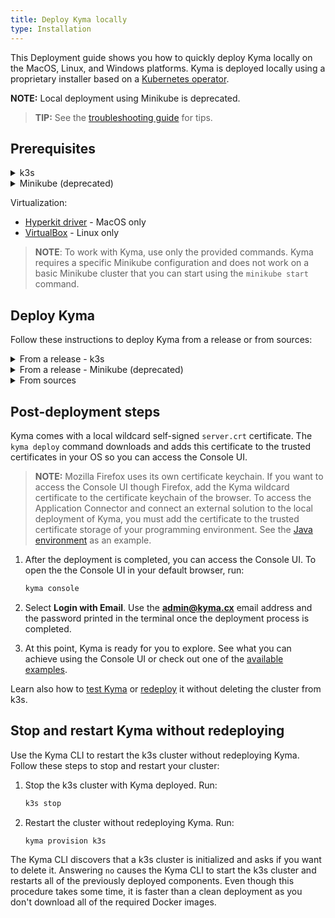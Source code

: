 ```yaml
---
title: Deploy Kyma locally
type: Installation
---
```


This Deployment guide shows you how to quickly deploy Kyma locally on the MacOS, Linux, and Windows platforms. Kyma is deployed locally using a proprietary installer based on a [Kubernetes operator](https://coreos.com/operators/).

**NOTE:** Local deployment using Minikube is deprecated.

>**TIP:** See the [troubleshooting guide](#troubleshooting-overview) for tips.

## Prerequisites

<div tabs name="prerequisites" group="deploy-kyma-locally">
  <details>
  <summary label="k3s">
  k3s
  </summary>

- [Kyma CLI](https://github.com/kyma-project/cli)
- [Docker](https://www.docker.com/get-started)
- [k3s](https://k3s.io/) 

</details>
  <details>
  <summary label="minikube-deprecated">
  Minikube (deprecated)
  </summary>

- [Kyma CLI](https://github.com/kyma-project/cli)
- [Docker](https://www.docker.com/get-started)
- [Minikube](https://github.com/kubernetes/minikube) 1.12.2

</details>

Virtualization:

- [Hyperkit driver](https://minikube.sigs.k8s.io/docs/reference/drivers/hyperkit/) - MacOS only
- [VirtualBox](https://www.virtualbox.org/) - Linux only

> **NOTE**: To work with Kyma, use only the provided commands. Kyma requires a specific Minikube configuration and does not work on a basic Minikube cluster that you can start using the `minikube start` command.

## Deploy Kyma

Follow these instructions to deploy Kyma from a release or from sources:

<div tabs name="deploy-kyma" group="deploy-kyma-locally">
  <details>
  <summary label="from-a-release-k3s">
  From a release - k3s
  </summary>

  1. Provision a Kubernetes cluster on k3s. Run:

     ```bash
     kyma provision k3s
     ```

  2. Deploy the latest Kyma release on k3s:
     ```bash
     kyma deploy --profile evaluation
     ```

     >**NOTE:** If you want to deploy a specific release version, go to the [GitHub releases page](https://github.com/kyma-project/kyma/releases) to find out more about available releases. Use the release version as a parameter when calling `kyma deploy --source {KYMA_RELEASE}`.

  </details>
  <details>
  <summary label="from-a-release-minikube">
  From a release - Minikube (deprecated)
  </summary>

  1. Provision a Kubernetes cluster on Minikube. Run:

     ```bash
     kyma provision minikube
     ```

  2. Deploy the latest Kyma release on Minikube:
     ```bash
     kyma deploy
     ```

     >**NOTE:** If you want to deploy a specific release version, go to the [GitHub releases page](https://github.com/kyma-project/kyma/releases) to find out more about available releases. Use the release version as a parameter when calling `kyma deploy --source {KYMA_RELEASE}`.

  </details>
  <details>
  <summary label="from-sources">
  From sources
  </summary>

  1. Open a terminal window and navigate to a space in which you want to store local Kyma sources.

  2. Clone the `Kyma` repository using HTTPS. Run:

     ```bash
     git clone https://github.com/kyma-project/kyma.git
     ```

  3. Provision a Kubernetes cluster on k3s. Run:

     ```bash
     kyma provision k3s
     ```

  4. Deploy Kyma from sources. Run:

     ```bash
     kyma deploy --source local --profile evaluation
     ```
     >**NOTE:** By default, the deployment uses sources located under your [GOPATH](https://github.com/golang/go/wiki/GOPATH). If you want to use a specific source folder, use it as a parameter when calling `kyma deploy --source local --src-path {YOUR_KYMA_SOURCE_PATH}`.

   </details>
</div>

## Post-deployment steps

Kyma comes with a local wildcard self-signed `server.crt` certificate. The `kyma deploy` command downloads and adds this certificate to the trusted certificates in your OS so you can access the Console UI.

>**NOTE:** Mozilla Firefox uses its own certificate keychain. If you want to access the Console UI though Firefox, add the Kyma wildcard certificate to the certificate keychain of the browser. To access the Application Connector and connect an external solution to the local deployment of Kyma, you must add the certificate to the trusted certificate storage of your programming environment. See the [Java environment](/components/application-connector#details-access-the-application-connector-on-a-local-kyma-deployment) as an example.

1. After the deployment is completed, you can access the Console UI. To open the the Console UI in your default browser, run:

   ```bash
   kyma console
   ```

2. Select **Login with Email**. Use the **admin@kyma.cx** email address and the password printed in the terminal once the deployment process is completed.

3. At this point, Kyma is ready for you to explore. See what you can achieve using the Console UI or check out one of the [available examples](https://github.com/kyma-project/examples).

Learn also how to [test Kyma](#details-testing-kyma) or [redeploy](#installation-reinstall-kyma) it without deleting the cluster from k3s.

## Stop and restart Kyma without redeploying

Use the Kyma CLI to restart the k3s cluster without redeploying Kyma. Follow these steps to stop and restart your cluster:

1. Stop the k3s cluster with Kyma deployed. Run:

   ```bash
   k3s stop
   ```

2. Restart the cluster without redeploying Kyma. Run:

   ```bash
   kyma provision k3s
   ```

The Kyma CLI discovers that a k3s cluster is initialized and asks if you want to delete it. Answering `no` causes the Kyma CLI to start the k3s cluster and restarts all of the previously deployed components. Even though this procedure takes some time, it is faster than a clean deployment as you don't download all of the required Docker images.

